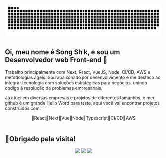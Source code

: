 ![Snake animation](https://github.com/SongShik/SongShik/blob/output/github-snake.svg)

## Oi, meu nome é Song Shik, e sou um Desenvolvedor web Front-end 👋

Trabalho principalmente com Next, React, VueJS, Node, CI/CD, AWS e metodologias ágeis. Sou apaixonado por desenvolvimento e me destaco ao integrar tecnologia com soluções estratégicas para negócios, unindo código à resolução de problemas empresariais.


Já atuei em diversas empresas e projetos de diferentes tamanhos, e meu github é um grande Hello Word para teste, aqui você vai encontrar projetos construidos com:

<div align="center">🔸React🔸Next🔸Vue🔸Node🔸Typescript🔸CI/CD🔸AWS </div>
<br>


## 🤝Obrigado pela visita!
<div align="center">
  <a href="https://www.linkedin.com/in/songshikv/" target="_blank"><img src="https://img.shields.io/badge/-LinkedIn-%230077B5?style=for-the-badge&logo=linkedin&logoColor=white" target="_blank"></a> 
  <a href="https://songshik.vercel.app/" target="_blank"><img src="https://img.shields.io/badge/Website-000000?style=for-the-badge&logo=About.me&logoColor=white" target="_blank"></a> 
  <a href = "mailto:song-shik@homail.com"><img src="https://img.shields.io/badge/Outlook-0078D4?style=for-the-badge&logo=microsoft-outlook&logoColor=white" target="_blank"></a>
</div>
